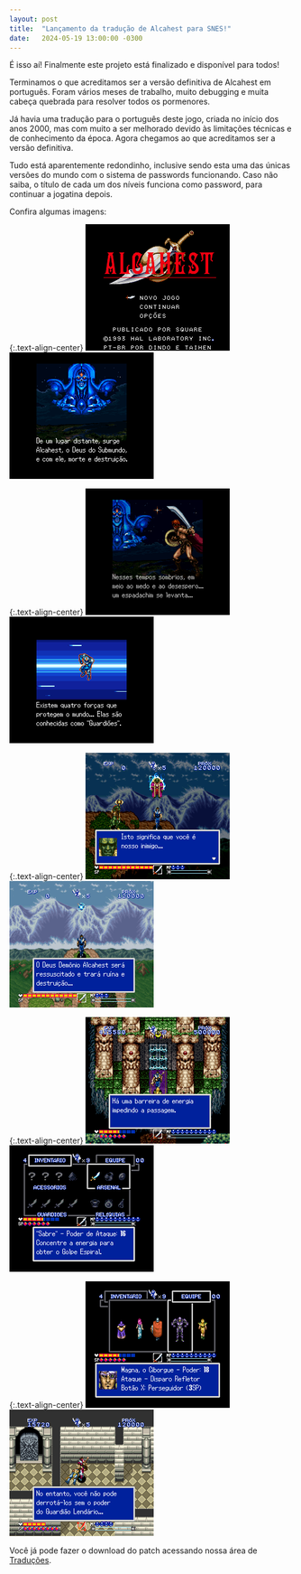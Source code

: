 ```yaml
---
layout: post
title:  "Lançamento da tradução de Alcahest para SNES!"
date:   2024-05-19 13:00:00 -0300
---
```


É isso aí! Finalmente este projeto está finalizado e disponível para todos!

Terminamos o que acreditamos ser a versão definitiva de Alcahest em português. Foram vários meses de trabalho, muito debugging e muita cabeça quebrada para resolver todos os pormenores. 

Já havia uma tradução para o português deste jogo, criada no início dos anos 2000, mas com muito a ser melhorado devido às limitações técnicas e de conhecimento da época. Agora chegamos ao que acreditamos ser a versão definitiva. 

Tudo está aparentemente redondinho, inclusive sendo esta uma das únicas versões do mundo com o sistema de passwords funcionando. Caso não saiba, o título de cada um dos níveis funciona como password, para continuar a jogatina depois.

Confira algumas imagens:

{:.text-align-center}
![Alcahest em Português 1](/img/misc/alcahest_0.png)
![Alcahest em Português 2](/img/misc/alcahest_1.png)

{:.text-align-center}
![Alcahest em Português 3](/img/misc/alcahest_2.png)
![Alcahest em Português 4](/img/misc/alcahest_3.png)

{:.text-align-center}
![Alcahest em Português 5](/img/misc/alcahest_4.png)
![Alcahest em Português 6](/img/misc/alcahest_5.png)

{:.text-align-center}
![Alcahest em Português 7](/img/misc/alcahest_6.png)
![Alcahest em Português 8](/img/misc/alcahest_7.png)

{:.text-align-center}
![Alcahest em Português 9](/img/misc/alcahest_8.png)
![Alcahest em Português 10](/img/misc/alcahest_9.png)

Você já pode fazer o download do patch acessando nossa área de [Traduções](/traducoes).